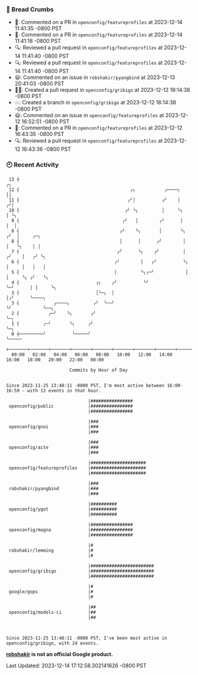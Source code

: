 ### 🍞 Bread Crumbs

 * 💬: Commented on a PR in  `openconfig/featureprofiles` at 2023-12-14 11:41:35 -0800 PST
 * 💬: Commented on a PR in  `openconfig/featureprofiles` at 2023-12-14 11:41:18 -0800 PST
 * 🔍: Reviewed a pull request in  `openconfig/featureprofiles` at 2023-12-14 11:41:40 -0800 PST
 * 🔍: Reviewed a pull request in  `openconfig/featureprofiles` at 2023-12-14 11:41:40 -0800 PST
 * 😃: Commented on an issue in `robshakir/pyangbind` at 2023-12-13 20:41:03 -0800 PST
 * ✍🏼: Created a pull request in `openconfig/gribigo` at 2023-12-12 18:14:38 -0800 PST
 * 💥: Created a branch in `openconfig/gribigo` at 2023-12-12 18:14:38 -0800 PST
 * 😃: Commented on an issue in `openconfig/featureprofiles` at 2023-12-12 16:52:51 -0800 PST
 * 💬: Commented on a PR in  `openconfig/featureprofiles` at 2023-12-12 16:43:35 -0800 PST
 * 🔍: Reviewed a pull request in  `openconfig/featureprofiles` at 2023-12-12 16:43:36 -0800 PST

### 🕘 Recent Activity
```
 13 ┼                                                                    ╭╮
 12 ┤                                          ╭╮           ╭────╮       ││
 11 ┤                                         ╭╯│          ╭╯    │      ╭╯│
 10 ┤                                        ╭╯ ╰╮         │     ╰╮     │ ╰╮
  9 ┤                                       ╭╯   │        ╭╯      │     │  │
  8 ┤                                      ╭╯    ╰╮       │       ╰╮   ╭╯  │     ╭─╮
  8 ┤                                      │      │      ╭╯        │   │   ╰╮    │ │
  7 ┤                                     ╭╯      ╰╮    ╭╯         │  ╭╯    │   ╭╯ ╰╮
  6 ┤                                    ╭╯        │   ╭╯          ╰╮ │     │   │   │
  5 ┤                                    │         ╰╮╭─╯            │ │     ╰╮ ╭╯   ╰╮
  4 ┤                             ╭╮    ╭╯          ╰╯              ╰─╯      │ │     ╰╮
  3 ┤                             │╰─╮  │                                    │╭╯      ╰────╮
  3 ┤             ╭────╮         ╭╯  ╰──╯                                    ╰╯            ╰──╮
  2 ┤           ╭─╯    ╰╮       ╭╯                                                            ╰─╮
  1 ┤         ╭─╯       ╰╮     ╭╯                                                               ╰─╮
  0 ┼─────────╯          ╰─────╯                                                                  ╰─────
    +───────+───────+───────+───────+───────+───────+───────+───────+───────+───────+───────+───────+────
  00:00   02:00   04:00   06:00   08:00   10:00   12:00   14:00   16:00   18:00   20:00   22:00   00:00   

						Commits by Hour of Day


Since 2023-11-25 13:48:11 -0800 PST, I'm most active between 16:00-16:59 - with 13 events in that hour.

```



```
                               |################
 openconfig/public             |################
                               |################

                               |###
 openconfig/gnoi               |###
                               |###

                               |###
 openconfig/aite               |###
                               |###

                               |#####################
 openconfig/featureprofiles    |#####################
                               |#####################

                               |###
 robshakir/pyangbind           |###
                               |###

                               |##########
 openconfig/ygot               |##########
                               |##########

                               |################
 openconfig/magna              |################
                               |################

                               |#
 robshakir/lemming             |#
                               |#

                               |########################
 openconfig/gribigo            |########################
                               |########################

                               |#
 google/gops                   |#
                               |#

                               |##
 openconfig/models-ci          |##
                               |##



Since 2023-11-25 13:48:11 -0800 PST, I've been most active in openconfig/gribigo, with 24 events.

```
**[robshakir](mailto:robjs@google.com) is not an official Google product.**  


Last Updated: 2023-12-14 17:12:58.302141626 -0800 PST

